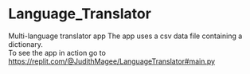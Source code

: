 # Language_Translator
Multi-language translator app
The app uses a csv data file containing a dictionary.  
To see the app in action go to https://replit.com/@JudithMagee/LanguageTranslator#main.py
